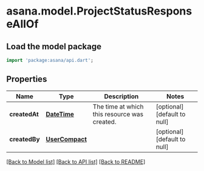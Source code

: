 # asana.model.ProjectStatusResponseAllOf

## Load the model package
```dart
import 'package:asana/api.dart';
```

## Properties
Name | Type | Description | Notes
------------ | ------------- | ------------- | -------------
**createdAt** | [**DateTime**](DateTime.md) | The time at which this resource was created. | [optional] [default to null]
**createdBy** | [**UserCompact**](UserCompact.md) |  | [optional] [default to null]

[[Back to Model list]](../README.md#documentation-for-models) [[Back to API list]](../README.md#documentation-for-api-endpoints) [[Back to README]](../README.md)


